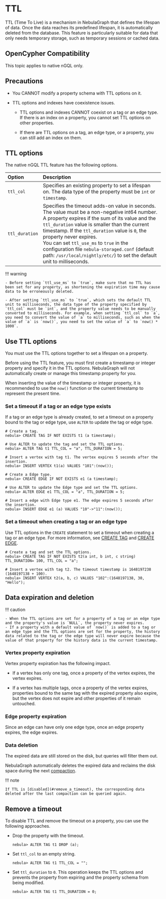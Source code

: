 # TTL

TTL (Time To Live) is a mechanism in NebulaGraph that defines the lifespan of data. Once the data reaches its predefined lifespan, it is automatically deleted from the database. This feature is particularly suitable for data that only needs temporary storage, such as temporary sessions or cached data.

## OpenCypher Compatibility

This topic applies to native nGQL only.

## Precautions

* You CANNOT modify a property schema with TTL options on it.

* TTL options and indexes have coexistence issues.

  + TTL options and indexes CANNOT coexist on a tag or an edge type. If there is an index on a property, you cannot set TTL options on other properties.

  + If there are TTL options on a tag, an edge type, or a property, you can still add an index on them.

## TTL options

The native nGQL TTL feature has the following options.

|Option|Description|
|:---|:---|
|`ttl_col`|Specifies an existing property to set a lifespan on. The data type of the property must be `int` or `timestamp`.|
|`ttl_duration`|Specifies the timeout adds-on value in seconds. The value must be a non-negative int64 number. A property expires if the sum of its value and the `ttl_duration` value is smaller than the current timestamp. If the `ttl_duration` value is `0`, the property never expires.<br/>You can set `ttl_use_ms` to `true` in the configuration file `nebula-storaged.conf` (default path: `/usr/local/nightly/etc/`) to set the default unit to milliseconds.|

!!! warning

    - Before setting `ttl_use_ms` to `true`, make sure that no TTL has been set for any property, as shortening the expiration time may cause data to be erroneously deleted.
 
    - After setting `ttl_use_ms` to `true`, which sets the default TTL unit to milliseconds, the data type of the property specified by `ttl_col` must be `int`, and the property value needs to be manually converted to milliseconds. For example, when setting `ttl_col` to `a`, you need to convert the value of `a` to milliseconds, such as when the value of `a` is `now()`, you need to set the value of `a` to `now() * 1000`.

## Use TTL options

You must use the TTL options together to set a lifespan on a property.

Before using the TTL feature, you must first create a timestamp or integer property and specify it in the TTL options. NebulaGraph will not automatically create or manage this timestamp property for you.

When inserting the value of the timestamp or integer property, it is recommended to use the `now()` function or the current timestamp to represent the present time.

### Set a timeout if a tag or an edge type exists

If a tag or an edge type is already created, to set a timeout on a property bound to the tag or edge type, use `ALTER` to update the tag or edge type.

```ngql
# Create a tag.
nebula> CREATE TAG IF NOT EXISTS t1 (a timestamp);

# Use ALTER to update the tag and set the TTL options.
nebula> ALTER TAG t1 TTL_COL = "a", TTL_DURATION = 5;

# Insert a vertex with tag t1. The vertex expires 5 seconds after the insertion.
nebula> INSERT VERTEX t1(a) VALUES "101":(now());

# Create a Edge type.
nebula> CREATE EDGE IF NOT EXISTS e1 (a timestamp);

# Use ALTER to update the Edge type and set the TTL options.
nebula> ALTER EDGE e1 TTL_COL = "a", TTL_DURATION = 5;

# Insert a edge with Edge type e1. The edge expires 5 seconds after the insertion.
nebula> INSERT EDGE e1 (a) VALUES "10"->"11":(now());
```

### Set a timeout when creating a tag or an edge type

Use TTL options in the `CREATE` statement to set a timeout when creating a tag or an edge type. For more information, see [CREATE TAG](../10.tag-statements/1.create-tag.md) and [CREATE EDGE](../11.edge-type-statements/1.create-edge.md).

```ngql
# Create a tag and set the TTL options.
nebula> CREATE TAG IF NOT EXISTS t2(a int, b int, c string) TTL_DURATION= 100, TTL_COL = "a";

# Insert a vertex with tag t2. The timeout timestamp is 1648197238 (1648197138 + 100).
nebula> INSERT VERTEX t2(a, b, c) VALUES "102":(1648197138, 30, "Hello");
```
## Data expiration and deletion

!!! caution

    - When the TTL options are set for a property of a tag or an edge type and the property's value is `NULL`, the property never expires. 
    - If a property with a default value of `now()` is added to a tag or an edge type and the TTL options are set for the property, the history data related to the tag or the edge type will never expire because the value of that property for the history data is the current timestamp.
  
### Vertex property expiration

Vertex property expiration has the following impact.

* If a vertex has only one tag, once a property of the vertex expires, the vertex expires.

* If a vertex has multiple tags, once a property of the vertex expires, properties bound to the same tag with the expired property also expire, but the vertex does not expire and other properties of it remain untouched.

### Edge property expiration

Since an edge can have only one edge type, once an edge property expires, the edge expires.

### Data deletion

The expired data are still stored on the disk, but queries will filter them out.

NebulaGraph automatically deletes the expired data and reclaims the disk space during the next [compaction](../../8.service-tuning/compaction.md).

!!! note

    If TTL is [disabled](#remove_a_timeout), the corresponding data deleted after the last compaction can be queried again.

## Remove a timeout

To disable TTL and remove the timeout on a property, you can use the following approaches.

* Drop the property with the timeout.

    ```ngql
    nebula> ALTER TAG t1 DROP (a);
    ```

* Set `ttl_col` to an empty string.

    ```ngql
    nebula> ALTER TAG t1 TTL_COL = "";
    ```

* Set `ttl_duration` to `0`. This operation keeps the TTL options and prevents the property from expiring and the property schema from being modified.

    ```ngql
    nebula> ALTER TAG t1 TTL_DURATION = 0;
    ```
